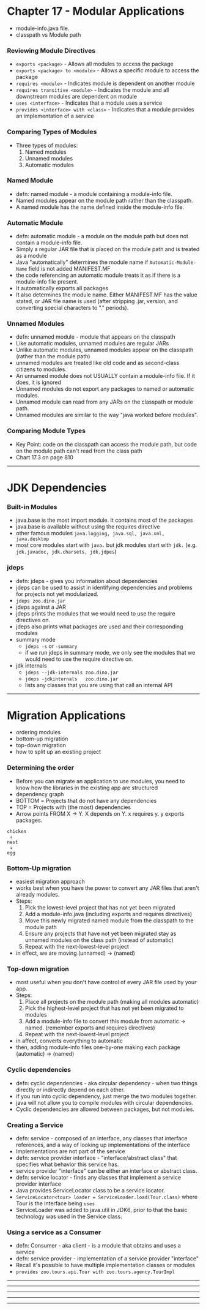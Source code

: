 # Chapter 17 - Modular Applications
- module-info.java file.
- classpath vs Module path

### Reviewing Module Directives
- `exports <package>`                 - Allows all modules to access the package
- `exports <package> to <module>`     - Allows a specific module to access the package
- `requires <module>`                 - Indicates module is dependent on another module
- `requires transitive <module>`      - Indicates the module and all downstream modules are dependent on module
- `uses <interface>`                  - Indicates that a module uses a service
- `provides <interface> with <class>` - Indicates that a module provides an implementation of a service

### Comparing Types of Modules
- Three types of modules:
    1. Named modules
    2. Unnamed modules
    3. Automatic modules

### Named Module
- defn: named module - a module containing a module-info file.
- Named modules appear on the module path rather than the classpath.
-  A named module has the name defined inside the module-info file.

### Automatic Module
- defn: automatic module - a module on the module path but does not contain a module-info file.
- Simply a regular JAR file that is placed on the module path and is treated as a module
- Java "automatically" determines the module name if `Automatic-Module-Name` field is not added MANIFEST.MF
- the code referencing an automatic module treats it as if there is a module-info file present.
- It automatically exports all packages
- It also determines the module name. Either MANIFEST.MF has the value stated, or JAR file name is used (after stripping .jar, version, and converting special characters to "." periods).

### Unnamed Modules
- defn: unnamed module - module that appears on the classpath
- Like automatic modules, unnamed modules are regular JARs
- Unlike automatic modules, unnamed modules appear on the classpath (rather than the module path)
- unnamed modules are treated like old code and as second-class citizens to modules.
- An unnamed module does not USUALLY contain a module-info file. If it does, it is ignored
- Unnamed modules do not export any packages to named or automatic modules. 
- Unnamed module can read from any JARs on the classpath or module path.
- Unnamed modules are similar to the way "java worked before modules".

### Comparing Module Types
- Key Point: code on the classpath can access the module path, but code on the module path can't read from the class path
- Chart 17.3 on page 810

---------------------------------------------------------------------------------------------------

# JDK Dependencies
### Built-in Modules
- java.base is the most import module. It contains most of the packages
- java.base is available without using the requires directive
- other famous modules `java.logging, java.sql, java.xml, java.desktop`
- most core modules start with `java.` but jdk modules start with `jdk.` (e.g. `jdk.javadoc, jdk.charsets, jdk.jdpes`)

### jdeps
- defn: jdeps - gives you information about dependencies
- jdeps can be used to assist in identifying dependencies and problems for projects not yet modularized.
- `jdeps zoo.dino.jar` 
- jdeps against a JAR
- jdeps prints the modules that we would need to use the require directives on.
- jdeps also prints what packages are used and their corresponding modules 
- summary mode
    * `jdeps -s` or `-summary`
    * if we run jdeps in summary mode, we only see the modules that we would need to use the require directive on.
- jdk internals
    * `jdeps --jdk-internals zoo.dino.jar`
    * `jdeps -jdkinternals   zoo.dino.jar`
    * lists any classes that you are using that call an internal API

---------------------------------------------------------------------------------------------------

# Migration Applications
- ordering modules
- bottom-up migration
- top-down migration
- how to split up an existing project

### Determining the order
- Before you can migrate an application to use modules, you need to know how the libraries in the existing app are structured
- dependency graph
- BOTTOM = Projects that do not have any dependencies
- TOP = Projects with (the most) dependencies
- Arrow points FROM X -> Y. X depends on Y. x requires y. y exports packages. 
```
chicken
 ↓
nest
 ↓
egg
```

### Bottom-Up migration
- easiest migration approach
- works best when you have the power to convert any JAR files that aren't already modules.
- Steps:
    1. Pick the lowest-level project that has not yet been migrated
    2. Add a module-info.java (including exports and requires directives)
    3. Move this newly migrated named module from the classpath to the module path
    4. Ensure any projects that have not yet been migrated stay as unnamed modules on the class path (instead of automatic)
    5. Repeat with the next-lowest-level project 
- in effect, we are moving (unnamed) -> (named)

### Top-down migration
- most useful when you don't have control of every JAR file used by your app.
- Steps:
    1. Place all projects on the module path (making all modules automatic)
    2. Pick the highest-level project that has not yet been migrated to modules
    3. Add a module-info file to convert this module from automatic -> named. (remember exports and requires directives)
    4. Repeat with the next-lowest-level project
- in affect, converts everything to automatic
- then, adding module-info files one-by-one making each package (automatic) -> (named)

### Cyclic dependencies
- defn: cyclic dependencies - aka circular dependency - when two things directly or indirectly depend on each other.
- if you run into cyclic dependency, just merge the two modules together.
- java will not allow you to compile modules with circular dependencies. 
- Cyclic dependencies are allowed between packages, but not modules.

### Creating a Service
- defn: service - composed of an interface, any classes that interface references, and a way of looking up implementations of the interface
- Implementations are not part of the service
- defn: service provider interface - "interface/abstract class" that specifies what behavior this service has.
- service provider "interface" can be either an interface or abstract class. 
- defn: service locator - finds any classes that implement a service provider interface
- Java provides ServiceLocator class to be a service locator. 
- `ServiceLocator<tour> loader = ServiceLoader.load(Tour.class)` where Tour is the interface being `uses`
- ServiceLoader was added to java.util in JDK6, prior to that the basic technology was used in the Service class.


### Using a service as a Consumer
- defn: Consumer - aka client - is a module that obtains and uses a service
- defn: service provider - implementation of a service provider "interface"
- Recall it's possible to have multiple implementation classes or modules
- `provides zoo.tours.api.Tour with zoo.tours.agency.TourImpl`













---------------------------------------------------------------------------------------------------
---------------------------------------------------------------------------------------------------
---------------------------------------------------------------------------------------------------
---------------------------------------------------------------------------------------------------
---------------------------------------------------------------------------------------------------
